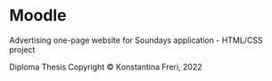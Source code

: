 # Moodle

Advertising one-page website for Soundays application - HTML/CSS project

Diploma Thesis 
Copyright © Κonstantina Freri, 2022
